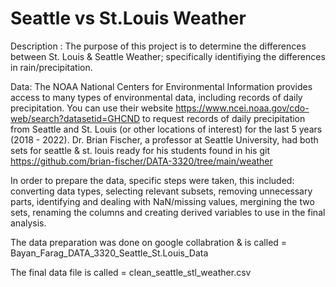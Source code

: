 # Seattle vs St.Louis Weather

Description :
The purpose of this project is to determine the differences between St. Louis & Seattle Weather; specifically identifiying the differences in rain/precipitation. 

Data: 
The NOAA National Centers for Environmental Information provides access to many types of environmental data, including records of daily precipitation. You can use their website https://www.ncei.noaa.gov/cdo-web/search?datasetid=GHCND to request records of daily precipitation from Seattle and St. Louis (or other locations of interest) for the last 5 years (2018 - 2022). Dr. Brian Fischer, a professor at Seattle University, had both sets for seattle & st. louis ready for his students found in his git https://github.com/brian-fischer/DATA-3320/tree/main/weather

In order to prepare the data, specific steps were taken, this included: converting data types, selecting relevant subsets, removing unnecessary parts, identifying and dealing with NaN/missing values, mergining the two sets, renaming the columns and creating derived variables to use in the final analysis. 

The data preparation was done on google collabration & is called = Bayan_Farag_DATA_3320_Seattle_St.Louis_Data

The final data file is called = clean_seattle_stl_weather.csv


